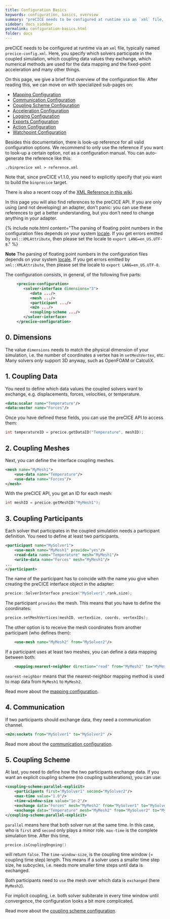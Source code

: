 ```yaml
---
title: Configuration Basics
keywords: configuration, basics, overview
summary: "preCICE needs to be configured at runtime via an `xml` file, typically named `precice-config.xml`. Here, you specify which solvers participate in the coupled simulation, which coupling data values they exchange, which numerical methods are used for the data mapping and the fixed-point acceleration and many other things. "
sidebar: docs_sidebar
permalink: configuration-basics.html
folder: docs
---
```


preCICE needs to be configured at runtime via an `xml` file, typically named `precice-config.xml`. Here, you specify which solvers participate in the coupled simulation, which coupling data values they exchange, which numerical methods are used for the data mapping and the fixed-point acceleration and many other things. 

On this page, we give a brief first overview of the configuration file. After reading this, we can move on with specialized sub-pages on:
* [Mapping Configuration](configuration-mapping.html)
* [Communication Configuration](configuration-communication.html)
* [Coupling Scheme Configuration](configuration-coupling-scheme.html)
* [Acceleration Configuration](configuration-acceleration.html)
* [Logging Configuration](configuration-logging.html)
* [Exports Configuration](configuration-export.html)
* [Action Configuration](configuration-action.html)
* [Watchpoint Configuration](configuration-watchpoint.html)


Besides this documentation, there is look-up reference for all valid configuration options. We recommend to only use the reference if you want to look-up a certain option, not as a configuration manual. You can auto-generate the reference like this:
```
./binprecice xml > reference.xml
```

Note that, since preCICE v1.1.0, you need to explicitly specify that you want to build the `binprecice` target.

There is also a recent copy of the [XML Reference in this wiki](XML-Reference).

In this page you will also find references to the preCICE API. If you are only using (and not developing) an adapter, don't panic: you can use these references to get a better understanding, but you don't need to change anything in your adapter.

{% include note.html content="The parsing of floating point numbers in the configuration files depends on your system [locale](https://docs.oracle.com/cd/E19455-01/806-0169/overview-9/index.html).
If you get errors emitted by `xml::XMLAttribute`, then please set the locale to `export LANG=en_US.UTF-8`." %}

**Note**
The parsing of floating point numbers in the configuration files depends on your system [locale](https://docs.oracle.com/cd/E19455-01/806-0169/overview-9/index.html).
If you get errors emitted by `xml::XMLAttribute`, then please set the locale to `export LANG=en_US.UTF-8`.

The configuration consists, in general, of the following five parts:
```xml
     <precice-configuration>
        <solver-interface dimensions="3">
           <data .../>
           <mesh .../>
           <participant .../>
           <m2n .../>
           <coupling-scheme .../>
        </solver-interface>
     </precice-configuration>
```

## 0. Dimensions

The value `dimensions` needs to match the physical dimension of your simulation, i.e. the number of coordinates a vertex has in `setMeshVertex`, etc. Many solvers _only_ support 3D anyway, such as OpenFOAM or CalculiX.  

## 1. Coupling Data

You need to define which data values the coupled solvers want to exchange, e.g. displacements, forces, velocities, or temperature. 
```xml
<data:scalar name="Temperature"/>
<data:vector name="Forces"/>
```
Once you have defined these fields, you can use the preCICE API to access them: 
```c++
int temperatureID = precice.getDataID("Temperature", meshID);
```

## 2. Coupling Meshes

Next, you can define the interface coupling meshes.
```xml
<mesh name="MyMesh1"> 
    <use-data name="Temperature"/> 
    <use-data name="Forces"/> 
</mesh> 
```
With the preCICE API, you get an ID for each mesh:
```c++
int meshID = precice.getMeshID("MyMesh1");
```

## 3. Coupling Participants

Each solver that participates in the coupled simulation needs a participant definition. You need to define at least two participants.
```xml
<participant name="MySolver1"> 
    <use-mesh name="MyMesh1" provide="yes"/> 
    <read-data name="Temperature" mesh="MyMesh1"/> 
    <write-data name="Forces" mesh="MyMesh1"/> 
...
</participant>
```
The name of the participant has to coincide with the name you give when creating the preCICE interface object in the adapter:
```c++
precice::SolverInterface precice("MySolver1",rank,size);
```
The participant `provides` the mesh. This means that you have to define the coordinates:
```c++
precice.setMeshVertices(meshID, vertexSize, coords, vertexIDs);
```
The other option is to receive the mesh coordinates from another participant (who defines them):
```xml
    <use-mesh name="MyMesh2" from="MySolver2"/> 
```
If a participant uses at least two meshes, you can define a data mapping between both:
```xml
    <mapping:nearest-neighbor direction="read" from="MyMesh2" to="MyMesh1" constraint="consistent"/> 
```
`nearest-neighbor` means that the nearest-neighbor mapping method is used to map data from `MyMesh1` to `MyMesh2`. 

Read more about the [mapping configuration](Mapping-Configuration).


## 4. Communication

If two participants should exchange data, they need a communication channel.
```xml
<m2n:sockets from="MySolver1" to="MySolver2" />   
```

Read more about the [communication configuration](Communication-Configuration).

## 5. Coupling Scheme

At last, you need to define how the two participants exchange data. If you want an explicit coupling scheme (no coupling subiterations), you can use:

```xml
<coupling-scheme:parallel-explicit> 
    <participants first="MySolver1" second="MySolver2"/> 
    <max-time value="1.0"/> 
    <time-window-size value="1e-2"/> 
    <exchange data="Forces" mesh="MyMesh2" from="MySolver1" to="MySolver2"/>
    <exchange data="Temperature" mesh="MyMesh2" from="MySolver2" to="MySolver1"/>
</coupling-scheme:parallel-explicit>    
```

`parallel` means here that both solver run at the same time. In this case, who is `first` and `second` only plays a minor role. `max-time` is the complete simulation time. After this time,
```c++
precice.isCouplingOngoing()
```
will return `false`. The `time-window-size`, is the coupling time window (= coupling time step) length. This means if a solver uses a smaller time step size, he subcycles, i.e. needs more smaller time steps until data is exchanged.

Both participants need to `use` the mesh over which data is `exchanged` (here `MyMesh2`). 

For implicit coupling, i.e. both solver subiterate in every time window until convergence, the configuration looks a bit more complicated. 

Read more about the [coupling scheme configuration](Coupling-Scheme-Configuration).